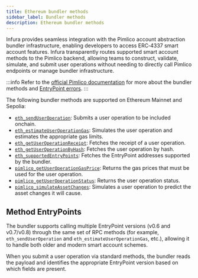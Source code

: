 ```yaml
---
title: Ethereum bundler methods
sidebar_label: Bundler methods
description: Ethereum bundler methods
---
```


Infura provides seamless integration with the Pimlico account abstraction bundler infrastructure, enabling
developers to access ERC‑4337 smart account features.
Infura transparently routes supported smart account methods to the Pimlico backend, allowing
teams to construct, validate, simulate, and submit user operations without needing to directly call
Pimlico endpoints or manage bundler infrastructure.

:::info
Refer to the [official Pimlico documentation](https://docs.pimlico.io/references/bundler)
for more about the bundler methods and
[EntryPoint errors](https://docs.pimlico.io/references/bundler/entrypoint-errors#entrypoint-errors).
:::

The following bundler methods are supported on Ethereum Mainnet and Sepolia:

- [`eth_sendUserOperation`](./eth_senduseroperation): Submits a user operation to be included onchain.
- [`eth_estimateUserOperationGas`](./eth_estimateuseroperationgas): Simulates the user operation and estimates the appropriate gas limits.
- [`eth_getUserOperationReceipt`](./eth_getuseroperationreceipt): Fetches the receipt of a user operation.
- [`eth_getUserOperationByHash`](./eth_getuseroperationbyhash): Fetches the user operation by hash.
- [`eth_supportedEntryPoints`](./eth_supportedentrypoints): Fetches the EntryPoint addresses supported by the bundler.
- [`pimlico_getUserOperationGasPrice`](./pimlico_getuseroperationgasprice): Returns the gas prices that must be used for the user operation.
- [`pimlico_getUserOperationStatus`](./pimlico_getuseroperationstatus): Returns the user operation status.
- [`pimlico_simulateAssetChanges`](./pimlico_simulateassetchanges): Simulates a user operation to predict the asset changes it will cause.

## Method EntryPoints

The bundler supports calling multiple EntryPoint versions (v0.6 and v0.7/v0.8) through the same set of
RPC methods (for example, `eth_sendUserOperation` and `eth_estimateUserOperationGas`, etc.), allowing
it to handle both older and modern smart account schemes.

When you submit a user operation via standard methods, the bundler reads the payload and identifies the appropriate EntryPoint version based on which fields are present.